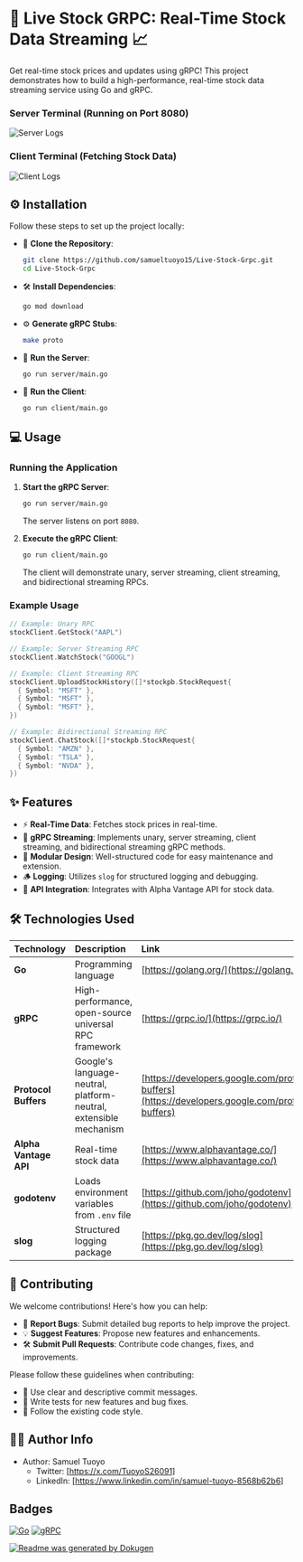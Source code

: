 # 🚀 Live Stock GRPC: Real-Time Stock Data Streaming 📈

Get real-time stock prices and updates using gRPC! This project demonstrates how to build a high-performance, real-time stock data streaming service using Go and gRPC.

### Server Terminal (Running on Port 8080)
![Server Logs](./public/server.png)

### Client Terminal (Fetching Stock Data)
![Client Logs](./public/client.png)

## ⚙️ Installation

Follow these steps to set up the project locally:

- 👯 **Clone the Repository**:
  ```bash
  git clone https://github.com/samueltuoyo15/Live-Stock-Grpc.git
  cd Live-Stock-Grpc
  ```

- 🛠️ **Install Dependencies**:
  ```bash
  go mod download
  ```

- ⚙️ **Generate gRPC Stubs**:
  ```bash
  make proto
  ```

- 🚀 **Run the Server**:
  ```bash
  go run server/main.go
  ```

- 🏃 **Run the Client**:
  ```bash
  go run client/main.go
  ```

## 💻 Usage

### Running the Application

1.  **Start the gRPC Server**:

    ```bash
    go run server/main.go
    ```

    The server listens on port `8080`.

2.  **Execute the gRPC Client**:

    ```bash
    go run client/main.go
    ```

    The client will demonstrate unary, server streaming, client streaming, and bidirectional streaming RPCs.

### Example Usage

```go
// Example: Unary RPC
stockClient.GetStock("AAPL")

// Example: Server Streaming RPC
stockClient.WatchStock("GOOGL")

// Example: Client Streaming RPC
stockClient.UploadStockHistory([]*stockpb.StockRequest{
  { Symbol: "MSFT" },
  { Symbol: "MSFT" },
  { Symbol: "MSFT" },
})

// Example: Bidirectional Streaming RPC
stockClient.ChatStock([]*stockpb.StockRequest{
  { Symbol: "AMZN" },
  { Symbol: "TSLA" },
  { Symbol: "NVDA" },
})
```

## ✨ Features

- ⚡ **Real-Time Data**: Fetches stock prices in real-time.
- 📡 **gRPC Streaming**: Implements unary, server streaming, client streaming, and bidirectional streaming gRPC methods.
- 🧰 **Modular Design**: Well-structured code for easy maintenance and extension.
- 🪵 **Logging**: Utilizes `slog` for structured logging and debugging.
- 🔑 **API Integration**: Integrates with Alpha Vantage API for stock data.

## 🛠️ Technologies Used

| Technology       | Description                                                              | Link                                                                                       |
| :--------------- | :----------------------------------------------------------------------- | :----------------------------------------------------------------------------------------- |
| **Go**           | Programming language                                                     | [https://golang.org/](https://golang.org/)                                                |
| **gRPC**         | High-performance, open-source universal RPC framework                    | [https://grpc.io/](https://grpc.io/)                                                      |
| **Protocol Buffers** | Google's language-neutral, platform-neutral, extensible mechanism   | [https://developers.google.com/protocol-buffers](https://developers.google.com/protocol-buffers) |
| **Alpha Vantage API** | Real-time stock data                                                 | [https://www.alphavantage.co/](https://www.alphavantage.co/)                                |
| **godotenv**       | Loads environment variables from `.env` file                         | [https://github.com/joho/godotenv](https://github.com/joho/godotenv)                       |
| **slog**         | Structured logging package                                               | [https://pkg.go.dev/log/slog](https://pkg.go.dev/log/slog)                                  |

## 🤝 Contributing

We welcome contributions! Here's how you can help:

- 🐛 **Report Bugs**: Submit detailed bug reports to help improve the project.
- 💡 **Suggest Features**: Propose new features and enhancements.
- 🛠️ **Submit Pull Requests**: Contribute code changes, fixes, and improvements.

Please follow these guidelines when contributing:

- 📝 Use clear and descriptive commit messages.
- 🧪 Write tests for new features and bug fixes.
- 📖 Follow the existing code style.

## 🧑‍💻 Author Info

- Author: Samuel Tuoyo
  - Twitter: [https://x.com/TuoyoS26091]
  - LinkedIn: [https://www.linkedin.com/in/samuel-tuoyo-8568b62b6]

## Badges

[![Go](https://img.shields.io/badge/Go-1.24-blue)](https://golang.org)
[![gRPC](https://img.shields.io/badge/gRPC-v1.72.0-brightgreen)](https://grpc.io)

[![Readme was generated by Dokugen](https://img.shields.io/badge/Readme%20was%20generated%20by-Dokugen-brightgreen)](https://www.npmjs.com/package/dokugen)
